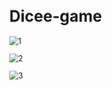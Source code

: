 # Dicee-game

![1](https://user-images.githubusercontent.com/72434722/196201052-0c1ac021-f5f0-4a02-a436-ce12d98e9448.jpeg)


![2](https://user-images.githubusercontent.com/72434722/196201182-b4222443-d5de-45e9-8767-24c2f49a2844.jpeg)


![3](https://user-images.githubusercontent.com/72434722/196201209-0ceaefa3-2272-4fd2-8410-62130e0b72c3.jpeg)
